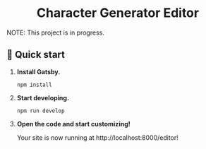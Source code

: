 <h1 align="center">
  Character Generator Editor
</h1>

NOTE: This project is in progress.

## 🚀 Quick start

1.  **Install Gatsby.**

    ```shell
    npm install
    ```

2.  **Start developing.**

    ```shell
    npm run develop
    ```

3.  **Open the code and start customizing!**

    Your site is now running at http://localhost:8000/editor!



